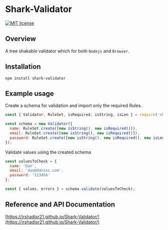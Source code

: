
# Shark-Validator

[](https://github.com/irshadjsr21/Shark-Validator/workflows/Node.js%20CI/badge.svg)
[![MIT license](https://img.shields.io/badge/License-MIT-blue.svg)](https://lbesson.mit-license.org/)

## Overview
A tree shakable validator which for both `Nodejs` and `Browser`.

## Installation
```
npm install shark-validator
```

## Example usage
Create a schema for validation and import only the required Rules.

```js
const { Validator, RuleSet, isRequired, isString, isLen } = require('shark-validator');

const schema = new Validator({
  name: RuleSet.create([new isString(), new isRequired()]),
  email: RuleSet.create([new isString(), new isRequired()]),
  password: RuleSet.create([new isString(), new isRequired(), new isLen({ min:8 })]),
});
```

Validate values using the created schema

```js
const valuesToCheck = {
  name: 'Dan',
  email: 'dan@daninc.com',
  password: '123456'
};

const { values, errors } = schema.validate(valuesToCheck);
```

## Reference and API Documentation
[https://irshadjsr21.github.io/Shark-Validator/](https://irshadjsr21.github.io/Shark-Validator/)